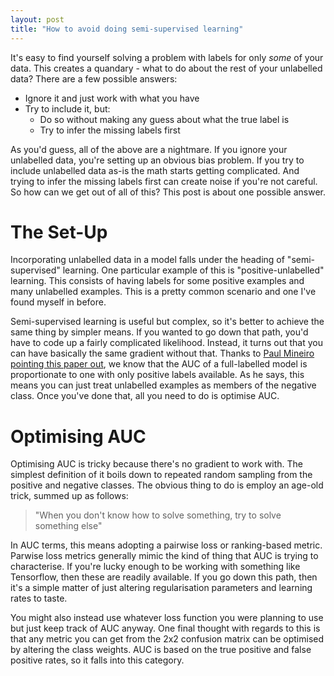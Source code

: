 ```yaml
---
layout: post
title: "How to avoid doing semi-supervised learning"
---
```


It's easy to find yourself solving a problem with labels for only _some_ of your data. This creates a quandary - what to do about the rest of your unlabelled data? There are a few possible answers:

* Ignore it and just work with what you have
* Try to include it, but:
    * Do so without making any guess about what the true label is
    * Try to infer the missing labels first

As you'd guess, all of the above are a nightmare. If you ignore your unlabelled data, you're setting up an obvious bias problem. If you try to include unlabelled data as-is the math starts getting complicated. And trying to infer the missing labels first can create noise if you're not careful. So how can we get out of all of this? This post is about one possible answer.

# The Set-Up

Incorporating unlabelled data in a model falls under the heading of "semi-supervised" learning. One particular example of this is "positive-unlabelled" learning. This consists of having labels for some positive examples and many unlabelled examples. This is a pretty common scenario and one I've found myself in before.

Semi-supervised learning is useful but complex, so it's better to achieve the same thing by simpler means. If you wanted to go down that path, you'd have to code up a fairly complicated likelihood. Instead, it turns out that you can have basically the same gradient without that. Thanks to [Paul Mineiro pointing this paper out](http://www.machinedlearnings.com/2012/03/pu-learning-and-auc.html), we know that the AUC of a full-labelled model is proportionate to one with only positive labels available. As he says, this means you can just treat unlabelled examples as members of the negative class. Once you've done that, all you need to do is optimise AUC.

# Optimising AUC

Optimising AUC is tricky because there's no gradient to work with. The simplest definition of it boils down to repeated random sampling from the positive and negative classes. The obvious thing to do is employ an age-old trick, summed up as follows:

> "When you don't know how to solve something, try to solve something else"

In AUC terms, this means adopting a pairwise loss or ranking-based metric. Parwise loss metrics generally mimic the kind of thing that AUC is trying to characterise. If you're lucky enough to be working with something like Tensorflow, then these are readily available. If you go down this path, then it's a simple matter of just altering regularisation parameters and learning rates to taste. 

You might also instead use whatever loss function you were planning to use but just keep track of AUC anyway. One final thought with regards to this is that any metric you can get from the 2x2 confusion matrix can be optimised by altering the class weights. AUC is based on the true positive and false positive rates, so it falls into this category.
